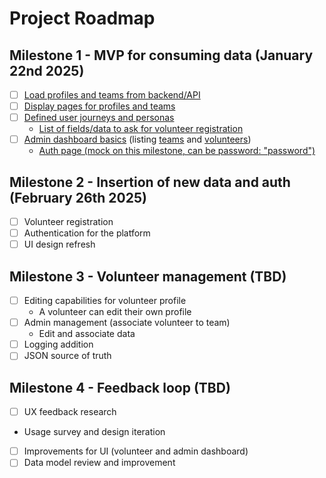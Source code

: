 # Project Roadmap

## Milestone 1 - MVP for consuming data (January 22nd 2025)

- [ ] [Load profiles and teams from backend/API](https://github.com/torontojs/vms/issues/38)
- [ ] [Display pages for profiles and teams](https://github.com/torontojs/volunteer/issues/5)
- [ ] [Defined user journeys and personas](https://github.com/torontojs/vms/issues/52)
  - [List of fields/data to ask for volunteer registration](https://github.com/torontojs/vms/issues/55)
- [ ] [Admin dashboard basics](https://github.com/torontojs/vms/issues/53) (listing [teams](https://github.com/torontojs/vms/issues/59) and [volunteers](https://github.com/torontojs/vms/issues/58))
  - [Auth page (mock on this milestone, can be password: "password")](https://github.com/torontojs/vms/issues/57)

## Milestone 2 - Insertion of new data and auth (February 26th 2025)

- [ ] Volunteer registration
- [ ] Authentication for the platform
- [ ] UI design refresh

## Milestone 3 - Volunteer management (TBD)

- [ ] Editing capabilities for volunteer profile
  - A volunteer can edit their own profile
- [ ] Admin management (associate volunteer to team)
  - Edit and associate data
- [ ] Logging addition
- [ ] JSON source of truth

## Milestone 4 - Feedback loop (TBD)

- [ ] UX feedback research
- Usage survey and design iteration
- [ ] Improvements for UI (volunteer and admin dashboard)
- [ ] Data model review and improvement
